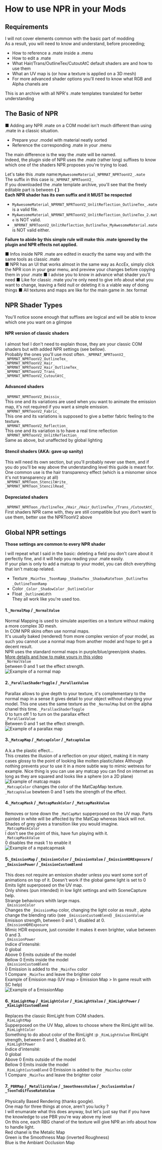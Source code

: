 # How to use NPR in your Mods
## Requirements
I will not cover elements common with the basic part of modding  
As a result, you will need to know and understand, before proceeding;
- How to reference a .mate inside a .menu
- How to edit a .mate
- What Hair/Trans/OutlineTex/CutoutAtC default shaders are and how to use them
- What an UV map is (or how a texture is applied on a 3D mesh)
- For more advanced shader options you'll need to know what RGB and Alpha chanels are

This is an archive with all NPR's .mate templates translated for better understanding
## The Basic of NPR
■ Adding any NPR .mate on a COM model isn't much different than using .mate in a classic situation.  
- Prepare your .model with material neatly sorted  
- Reference the corresponding .mate in your .menu  

The main difference is the way the .mate will be named.  
Indeed, the plugin side of NPR uses the .mate (rather long) suffixes to know which one of the shaders NPR proposes you're trying to load.  

Let's take this .mate name:```MyAwesomeMaterial_NPRMAT_NPRToonV2_.mate```  
The suffix in this case is:```_NPRMAT_NPRToonV2_```  
If you downloaded the .mate template archive, you'll see that the freely editable part is between **{ }**  
**Each NPR shader has its own suffix and it MUST be respected**  

- ```MyAwesomeMaterial_NPRMAT_NPRToonV2_UnlitReflection_OutlineTex_.mate``` is a valid file.  
- ```MyAwesomeMaterial_NPRMAT_NPRToonV2_UnlitReflection_OutlineTex_2.mate``` is NOT valid.  
- ```_NPRMAT_NPRToonV2_UnlitReflection_OutlineTex_MyAwesomeMaterial.mate``` is NOT valid either.

**Failure to abide by this simple rule will make this .mate ignored by the plugin and NPR effects not applied.**
  
  
■ Infos inside NPR .mate are edited in exactly the same way and with the same tools as classic .mate  
■ NPR has an UI that works almost in the same way as AccEx, simply click the NPR icon in your gear menu, and preview your changes before copying them in your .mate
■ I advise you to know in advance what shader you'll need
■ Like for classic .mate you're only need to give info about what you want to change, leaving a field null or deleting it is a viable way of doing things
■ All textures and maps are like for the main game in .tex format

## NPR Shader Types
You'll notice soone enough that suffixes are logical and will be able to know which one you want on a glimpse

#### NPR version of classic shaders
I almost feel I don't need to explain those, they are your classic COM shaders but with added NPR settings (see bellow).  
Probably the ones you'll use most often.
```_NPRMAT_NPRToonV2_```  
```_NPRMAT_NPRToonV2_OutlineTex_```  
```_NPRMAT_NPRToonV2_Hair_```  
```_NPRMAT_NPRToonV2_Hair_OutlineTex_```  
```_NPRMAT_NPRToonV2_Trans_```  
```_NPRMAT_NPRToonV2_CutoutAtC_```  

#### Advanced shaders
```_NPRMAT_NPRToonV2_Emissiv_```  
This one and its variations are used when you want to animate the emission map, it's not required if you want a simple emission.  
```_NPRMAT_NPRToonV2_Fabric_```  
This one and its variations is supposed to give a better fabric feeling to the texture.  
```_NPRMAT_NPRToonV2_Reflection_```  
This one and its variation is to have a real time reflection  
```_NPRMAT_NPRToonV2_UnlitReflection_```  
Same as above, but unaffected by global lighting

#### Stencil shaders (AKA: gave up sanity)
This will need its own section, but you'll probably never use them, and if you do you'll be way above the understanding level this guide is meant for.
One common use is the hair transparency effect (which is a misnomer since it's not transparency at all)  
```_NPRMAT_NPRToon_StencilWrite_```  
```_NPRMAT_NPRToon_StencilRead_```  

#### Depreciated shaders
```_NPRMAT_NPRToon_/OutlineTex_/Hair_/Hair_OutlineTex_/Trans_/CutoutAtC_```  
First shaders NPR came with, they are still compatible but you don't want to use them, better use the NPRToonV2 above

## Global NPR settings
**Those settings are common to every NPR shader**

I will repeat what I said in the basic: deleting a field you don't care about it perfectly fine, and it will help you reading your .mate easily.  
If your plan is only to add a matcap to your model, you can ditch everything that isn't matcap related.
- Texture
```_MainTex``` ```_ToonRamp``` ```_ShadowTex``` ```_ShadowRateToon``` ```_OutlineTex```  ```_OutlineToonRamp```  
- Color
 ```_Color``` ```_ShadowColor``` ```_OutlineColor```
- Float
```_OutlineWidth```  
They all work like you're used too.

#### 1.```_NormalMap``` / ```_NormalValue```
Normal Mapping is used to simulate asperities on a texture without making a more complex 3D mesh.  
In COM NPR skins often use normal maps.  
It's usually baked (rendered) from more complex version of your model, as such you cannot use a normal map from another model and hope to get a decent result.  
NPR uses the standard normal maps in purple/blue/green/pink shades.  
[More details and how to make yours in this video](https://www.youtube.com/watch?v=0r-cGjVKvGw)  
```_NormalValue```  
between 0 and 1 set the effect strength.  
![Example of a normal map](Pictures/normal_map_example.png)  

#### 2.```_ParallaxShaderToggle``` / ```_ParallaxValue```
Parallax allows to give depth to your texture, it's complementary to the normal map in a sense it gives detail to your object without changing your model. 
This one uses the same texture as the ```_NormalMap``` but on the alpha chanel this time.
```_ParallaxShaderToggle```  
0 to turn off 1 to turn on the parallax effect  
```_ParallaxValue```  
Between 0 and 1 set the effect strength.  
![Example of a parallax map](Pictures/parallax_map_example.png)  

#### 3.```_MatcapMap``` / ```_MatcapColor``` / ```_MatcapValue```
A.k.a the plastic effect...  
This creates the illusion of a reflection on your object, making it in many cases glossy to the point of looking like molten plastic/latex
Although nothing prevents your to use it in a more subtle way to mimic wetness for example.
Nice thing is you can use any matcap you can find on internet as long as they are squared and looks like a sphere (on a 2D plane)
![Example of matcap maps](Pictures/matcap_example.png)  
```_MatcapColor``` changes the color of the MatCapMap texture.  
```_MatcapValue``` bewteen 0 and 1 sets the strength of the effect.

#### 4.```_MatcapMask``` / ```_MatcapMaskColor``` / ```_MatcapMaskValue```
Removes or tone down the ```_MatCapMat``` supperposed on the UV map.
Parts painted in white will be affected by the MatCap whereas black will not.  
Shades of grey gives a transition like you would imagine.  
```_MatcapMaskColor```  
I don't see the point of this, have fun playing with it.  
```_MatcapMaskValue```  
0 disables the mask 1 to enable it  
![Example of a mpatcapmask](Pictures/matcapmask_example.png) 

#### 5.```_EmissionMap``` / ```_EmissionColor``` / ```_EmissionValue``` / ```_EmissionHDRExposure``` / ```_EmissionPower``` / ```_EmissionCustomBlend```
This does not require an emission shader unless you want some sort of animations on top of it. 
Doesn't work if the global game light is set to 0  
Emits light superposed on the UV map.  
Only shines (pun intended) in low light settings and with SceneCapture help.  
Strange behaviours whith large maps.  
```_EmissionColor```  
Changes the ```_EmissionMap``` color, changing the light color as result , alpha change the blending ratio (see ```_EmissionCustomBlend```)
```_EmissionValue```  
Emisison strength, between 0 and 1, disabled at 0.  
```_EmissionHDRExposure```  
Mimic HDR exposure, just consider it makes it even brighter, value between 0 and 3.  
```_EmissionPower```  
Indice d'intensité:  
0 global  
Above 0 Emits outside of the model  
Bellow 0 Emits inside the model  
```_EmissionCustomBlend```  
0 Emission is added to the ```_MainTex``` color  
1 Compare ```_MainTex``` and leave the brighter color  
Example of Emission map (UV map > Emission Map > In game result with SC help)  
![Example of a EmissionMap](Pictures/Emission_map_example.png)  

#### 6.```_RimLightMap``` / ```_RimLightColor``` / ```_RimLightValue``` / ```_RimLightPower``` / ```_RimLightCustomBlend```
Replaces the classic RimLight from COM shaders.  
 ```_RimLightMap```  
 Supperposed on the UV Map, allows to choose where the RimLight will be.  
 ```_RimLightColor```  
 Something to do about color of the RimLight :p
 ```_RimLightValue``` 
 RimLight strength, between 0 and 1, disabled at 0.  
 ```_RimLightPower```  
 Indice d'intensité:  
0 global  
Above 0 Emits outside of the model  
Bellow 0 Emits inside the model  
 ```_RimLightCustomBlend```
0 Emission is added to the ```_MainTex``` color  
1 Compare ```_MainTex``` and leave the brighter color

#### 7.```_PBRMap``` / ```_MetallicValue``` / ```_SmoothnessValue``` / ```_OcclusionValue``` / ```_ToonToDiffuseRateValue```
Physically Based Rendering (thanks google).  
One map for three things at once, aren't you lucky ?  
I will enumarate what this does anyway, but let's just say that if you have the knowledge to use PBR you're way above my level  
On this one, each RBG chanel of the texture will give NPR an info about how to handle light.  
Red chanel is the Metalic Map  
Green is the Smoothness Map (inverted Roughness)  
Blue is the Ambiant Occlusion Map  
